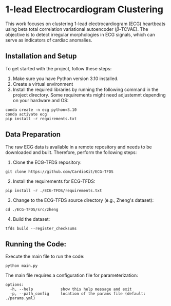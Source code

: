 # 1-lead Electrocardiogram Clustering

This work focuses on clustering 1-lead electrocardiogram (ECG) heartbeats using beta total correlation variational autoencoder ($\beta$-TCVAE).
The objective is to detect irregular morphologies in ECG signals, which can serve as indicators of cardiac anomalies.

## Installation and Setup

To get started with the project, follow these steps:

1. Make sure you have Python version 3.10 installed.
2. Create a virtual environment
3. Install the required libraries by running the following command in the project directory. Some requirements might need adjustemnt depending on your hardware and OS:
````
conda create -n ecg python=3.10
conda activate ecg
pip install -r requirements.txt
````

## Data Preparation

The raw ECG data is available in a remote repository and needs to be downloaded and built. Therefore, perform the following steps:

1. Clone the ECG-TFDS repository:
```
git clone https://github.com/CardioKit/ECG-TFDS
```
2. Install the requirements for ECG-TFDS:
```
pip install -r ./ECG-TFDS/requirements.txt
```
3. Change to the ECG-TFDS source directory (e.g., Zheng's dataset):
```
cd ./ECG-TFDS/src/zheng
```
4. Build the dataset:
```
tfds build --register_checksums
```

## Running the Code:

Execute the main file to run the code:

```
python main.py 
```
The main file requires a configuration file for parameterization:

```
options:
  -h, --help            show this help message and exit
  -p, --path_config     location of the params file (default: ./params.yml)
```
